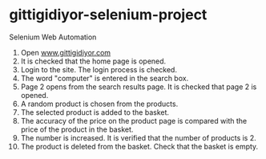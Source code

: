 # gittigidiyor-selenium-project

Selenium Web Automation
1. Open www.gittigidiyor.com
2. It is checked that the home page is opened.
3. Login to the site. The login process is checked.
4. The word "computer" is entered in the search box.
5. Page 2 opens from the search results page. It is checked that page 2 is opened.
6. A random product is chosen from the products.
7. The selected product is added to the basket.
8. The accuracy of the price on the product page is compared with the price of the product in the basket.
9. The number is increased. It is verified that the number of products is 2.
10. The product is deleted from the basket. Check that the basket is empty.
